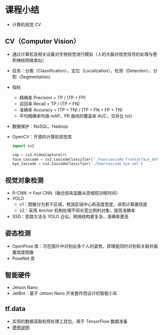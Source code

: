 # 课程小结

- 计算机视觉 CV

## CV（Computer Vision）

- 通过计算机及相关设备对生物视觉进行模拟（人的大脑对视觉信号的处理与卷积神经网络类似）
- 任务：分类（Classification），定位（Localization），检测（Detection），分割（Segmentation）
- 指标
  - 精确率 Precision = TP / (TP + FP)
  - 召回率 Recall = TP / (TP + FN)
  - 准确率 Accuracy = (TP + TN) / (TP + FN + FP + TN)
  - 平均精确率均值 mAP，PR 曲线的覆盖率 AUC，交并比 IoU
- 数据保护：NoSQL，Hadoop
- OpenCV：开源的计算机视觉库

  ```python
  import cv2

  cap = cv2.VideoCapture(0)
  face_cascade = cv2.CascadeClassifier('./haarcascade_frontalface_default.xml')
  eye_cascade = cv2.CascadeClassifier('./haarcascade_eye.xml')
  ```

## 视觉对象检测

- R-CNN → Fast CNN（融合损失函数从而缩短训练时间）
- YOLO
  - v1：图像分为若干区域，预测区域中心和高度宽度，进而计算置信度
  - v2：采用 Anchor 机制处理不同长宽比例的对象，提高准确率
- SSD：思路方法与 YOLO 近似，网络结构更复杂，准确率更高

## 姿态检测

- OpenPose 库：可在图片中识别出多个人的姿势，原理是同时识别和关联并画置信度图像
- PoseNet 库

## 智能硬件

- Jetson Nano
- JetBot：基于 Jetson Nano 开发套件而设计的智能小车

## tf.data

- 实用的数据读取和预处理工具包，用于 TensorFlow 数据准备
- [使用说明](https://tensorflow.google.cn/guide/data)
